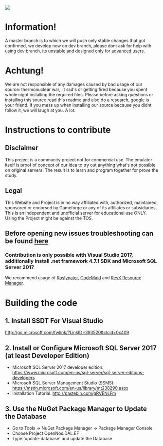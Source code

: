 [<img src="https://cdn.discordapp.com/attachments/429478365678796831/489627429631950858/Thigh_highs__ponytail_Original_2600x1860_-_Imgur.jpg?style=shield">](https://discord.gg/h8kTEbe)

# Information! #
A master branch is to which we will push only stable changes that got confirmed, we develop now on dev branch, please dont ask for help with using dev branch, its unstable and designed only for advanced users.

# Achtung! #
We are not responsible of any damages caused by bad usage of our source: thermonuclear war, lit ssd's or getting fired because you spent whole night installing the required files. Please before asking questions or installing this source read this readme and also do a research, google is your friend. If you mess up when installing our source because you didnt follow it, we will laugh at you. A lot.

# Instructions to contribute #

## Disclaimer ##
This project is a community project not for commercial use. The emulator itself is proof of concept of our idea to try out anything what's not possible on original servers. The result is to learn and program together for prove the study. 

## Legal ##
This Website and Project is in no way affiliated with, authorized, maintained, sponsored or endorsed by Gameforge or any of its affiliates or subsidiaries. This is an independent and unofficial server for educational use ONLY. Using the Project might be against the TOS.

## Before opening new issues troubleshooting can be found [here](TROUBLESHOOTING.md) ##
### Contribution is only possible with Visual Studio 2017, additionally install .net framework 4.7.1 SDK and Microsoft SQL Server 2017 ###
We recommend usage of [Roslynator](https://marketplace.visualstudio.com/items?itemName=josefpihrt.Roslynator2017), [CodeMaid](http://www.codemaid.net/) and [ResX Resource Manager](https://resxresourcemanager.codeplex.com/).

# Building the code #
## 1. Install SSDT For Visual Studio ##
http://go.microsoft.com/fwlink/?LinkID=393520&clcid=0x409

## 2. Install or Configure Microsoft SQL Server 2017 (at least Developer Edition) ##
- Microsoft SQL Server 2017 developer edition: https://www.microsoft.com/en-us/sql-server/sql-server-editions-developers
- Microsoft SQL Server Management Studio (SSMS): https://msdn.microsoft.com/en-us/library/mt238290.aspx
- Installation Tutorial: http://pastebin.com/gRVENLFm

## 3. Use the NuGet Package Manager to Update the Database ##
- Go to Tools -> NuGet Package Manager -> Package Manager Console
- Choose Project OpenNos.DAL.EF
- Type 'update-database' and update the Database
